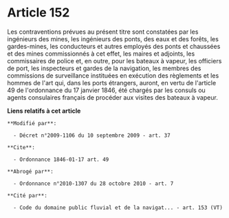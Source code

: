 # Article 152

Les contraventions prévues au présent titre sont constatées par les ingénieurs des mines, les    ingénieurs des ponts, des
eaux et des forêts, les gardes-mines, les conducteurs et autres employés des ponts et chaussées et des mines commissionnés à
cet effet, les maires et adjoints, les commissaires de police et, en outre, pour les bateaux à vapeur, les officiers de port,
les inspecteurs et gardes de la navigation, les membres des commissions de surveillance instituées en exécution des
règlements et les hommes de l'art qui, dans les ports étrangers, auront, en vertu de l'article 49 de l'ordonnance du 17
janvier 1846, été chargés par les consuls ou agents consulaires français de procéder aux visites des bateaux à vapeur.

**Liens relatifs à cet article**

	**Modifié par**:

	  - Décret n°2009-1106 du 10 septembre 2009 - art. 37

	**Cite**:

	  - Ordonnance 1846-01-17 art. 49

	**Abrogé par**:

	  - Ordonnance n°2010-1307 du 28 octobre 2010 - art. 7

	**Cité par**:

	  - Code du domaine public fluvial et de la navigat... - art. 153 (VT)
